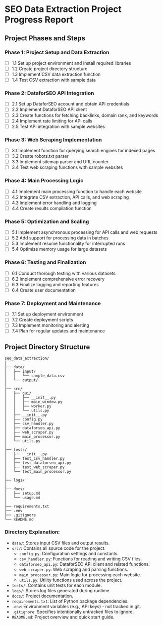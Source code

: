 # SEO Data Extraction Project Progress Report

## Project Phases and Steps

### Phase 1: Project Setup and Data Extraction
- [ ] 1.1 Set up project environment and install required libraries
- [ ] 1.2 Create project directory structure
- [ ] 1.3 Implement CSV data extraction function
- [ ] 1.4 Test CSV extraction with sample data

### Phase 2: DataforSEO API Integration
- [ ] 2.1 Set up DataforSEO account and obtain API credentials
- [ ] 2.2 Implement DataforSEO API client
- [ ] 2.3 Create functions for fetching backlinks, domain rank, and keywords
- [ ] 2.4 Implement rate limiting for API calls
- [ ] 2.5 Test API integration with sample websites

### Phase 3: Web Scraping Implementation
- [ ] 3.1 Implement function for querying search engines for indexed pages
- [ ] 3.2 Create robots.txt parser
- [ ] 3.3 Implement sitemap parser and URL counter
- [ ] 3.4 Test web scraping functions with sample websites

### Phase 4: Main Processing Logic
- [ ] 4.1 Implement main processing function to handle each website
- [ ] 4.2 Integrate CSV extraction, API calls, and web scraping
- [ ] 4.3 Implement error handling and logging
- [ ] 4.4 Create results compilation function

### Phase 5: Optimization and Scaling
- [ ] 5.1 Implement asynchronous processing for API calls and web requests
- [ ] 5.2 Add support for processing data in batches
- [ ] 5.3 Implement resume functionality for interrupted runs
- [ ] 5.4 Optimize memory usage for large datasets

### Phase 6: Testing and Finalization
- [ ] 6.1 Conduct thorough testing with various datasets
- [ ] 6.2 Implement comprehensive error recovery
- [ ] 6.3 Finalize logging and reporting features
- [ ] 6.4 Create user documentation

### Phase 7: Deployment and Maintenance
- [ ] 7.1 Set up deployment environment
- [ ] 7.2 Create deployment scripts
- [ ] 7.3 Implement monitoring and alerting
- [ ] 7.4 Plan for regular updates and maintenance

## Project Directory Structure

```
seo_data_extraction/
│
├── data/
│   ├── input/
│   │   └── sample_data.csv
│   └── output/
│
├── src/
│   ├── gui/
│   │   ├── __init__.py
│   │   ├── main_window.py
│   │   ├── worker.py
│   │   └── utils.py
│   ├── __init__.py
│   ├── config.py
│   ├── csv_handler.py
│   ├── dataforseo_api.py
│   ├── web_scraper.py
│   ├── main_processor.py
│   └── utils.py
│
├── tests/
│   ├── __init__.py
│   ├── test_csv_handler.py
│   ├── test_dataforseo_api.py
│   ├── test_web_scraper.py
│   └── test_main_processor.py
│
├── logs/
│
├── docs/
│   ├── setup.md
│   └── usage.md
│
├── requirements.txt
├── .env
├── .gitignore
└── README.md
```

### Directory Explanation:

- `data/`: Stores input CSV files and output results.
- `src/`: Contains all source code for the project.
  - `config.py`: Configuration settings and constants.
  - `csv_handler.py`: Functions for reading and writing CSV files.
  - `dataforseo_api.py`: DataforSEO API client and related functions.
  - `web_scraper.py`: Web scraping and parsing functions.
  - `main_processor.py`: Main logic for processing each website.
  - `utils.py`: Utility functions used across the project.
- `tests/`: Contains unit tests for each module.
- `logs/`: Stores log files generated during runtime.
- `docs/`: Project documentation.
- `requirements.txt`: List of Python package dependencies.
- `.env`: Environment variables (e.g., API keys) - not tracked in git.
- `.gitignore`: Specifies intentionally untracked files to ignore.
- `README.md`: Project overview and quick start guide.